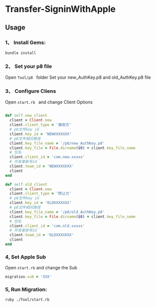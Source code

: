 # Transfer-SigninWithApple

## Usage

### 1、 Install Gems: 

```shell
bundle install
```

### 2、 Set your p8 file

Open `Tool/p8 ` folder 
Set your new_AuthKey.p8 and old_AuthKey.p8 file

### 3、 Configure Cliens

Open `start.rb ` and change Client Options

```ruby

def self.new_client
  client = Client.new
  client.client_type = '接收方'
  # p8文件key id
  client.key_id = 'NEWXXXXXXX'
  # p8文件相对路径
  client.key_file_name = '/p8/new_AuthKey.p8'
  client.key_file = File.dirname($0) + client.key_file_name
  # 包名
  client.client_id = 'com.new.xxxxx'
  # 开发者账号id
  client.team_id = 'NEWXXXXXXX'
  client
end

def self.old_client
  client = Client.new
  client.client_type = '转让方'
  # p8文件key id
  client.key_id = 'OLDXXXXXXX'
  # p8文件相对路径
  client.key_file_name = '/p8/old_AuthKey.p8'
  client.key_file = File.dirname($0) + client.key_file_name
  # 包名
  client.client_id = 'com.old.xxxxx'
  # 开发者账号id
  client.team_id = 'OLDXXXXXXX'
  client
end

```
### 4, Set Apple Sub

Open `start.rb` and change the Sub
```ruby
migration.sub = 'XXX'
```
### 5, Run Migration: 

```shell
ruby ./Tool/start.rb
```
